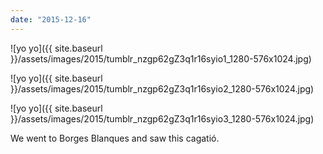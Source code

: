 ```yaml
---
date: "2015-12-16"
---
```


![yo yo]({{ site.baseurl }}/assets/images/2015/tumblr_nzgp62gZ3q1r16syio1_1280-576x1024.jpg)

![yo yo]({{ site.baseurl }}/assets/images/2015/tumblr_nzgp62gZ3q1r16syio2_1280-576x1024.jpg)

![yo yo]({{ site.baseurl }}/assets/images/2015/tumblr_nzgp62gZ3q1r16syio3_1280-576x1024.jpg)

We went to Borges Blanques and saw this cagatió.
